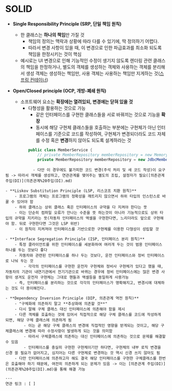 # SOLID

- **Single Responsibility Principle (SRP, 단일 책임 원칙)**
	- 한 클래스는 **하나의 책임**만 가질 것
		- 책임의 정의는 맥락과 상황에 따라 다를 수 있기에, 딱 정의하기 어렵다.
		- 따라서 변경 사항이 있을 때, 이 변경으로 인한 파급효과를 최소화 되도록 책임을 한정시키는 것이 핵심
	- 예시로는 UI 변경으로 인해 기능적인 수정이 생기지 않도록 렌더링 관련 클래스의 책임을 한정하거나, 별도의 객체를 생성하는 객체와 사용하는 객체를 분리해서 생성 객체는 생성하는 책임만, 사용 객체는 사용하는 책임만 지게하는 것([스프링 컨테이너](스프링%20컨테이너.md))

- **Open/Closed principle (OCP, 개방-폐쇄 원칙)**
	- 소프트웨어 요소는 **확장에는 열려있되, 변경에는 닫혀 있을 것**
		- 다형성을 활용하는 것으로 가능
			- 같은 인터페이스를 구현한 클래스들을 서로 바꿔끼는 것으로 기능을 **확장**
			- 동시에 해당 구현체 클래스들을 호출하는 부분에는 구현체가 아닌 인터페이스를 기준으로 코드를 작성하여, 구현체가 변경되더라도 코드 자체를 수정 혹은 **변경**하지 않아도 되도록 설계하라는 것
			```JAVA
			public class MemberService { 
				// private MemberRepository memberRepository = new MemoryMemberRepository(); // 기존 레포지토리
				private MemberRepository memberRepository = new JdbcMemberRepository(); // 새 레포지토리로 변경 }
```
			- 다만 이 경우에도 불가피한 코드 변경(주석 처리 및 새 코드 작성)이 요구됨 -> 따라서 객체를 생성하고, 연관관계를 맺어주는 별도의 조립, 설정자가 필요([의존관계 주입(DI)](의존관계%20주입(DI).md) 

- **Liskov Substitution Principle (LSP, 리스코프 치환 원칙)**
	- 프로그램의 객체는 프로그램의 정확성을 깨트리지 않으면서 하위 타입의 인스턴스로 바꿀 수 있어야 함
	- 하위 클래스는 상위 클래스 혹은 인터페이스의 규약을 다 지켜야 한다는 뜻
	- 이는 단순히 컴파일 오류가 안나는 수준을 뜻 하는것이 아니라 기능적으로도 상위 타입의 규약을 지키라는 뜻(자동차 인터페이스의 액셀을 구현한다면, 느리더라도 앞으로 구현해야 함. 뒤로 구현한다면 그것은 LSP 위반)
	- 이 원칙이 지켜져야 인터페이스를 기반으로한 구현체를 이용한 다형성이 성립할 것

- **Interface Segregation Principle (ISP, 인터페이스 분리 원칙)**
	- 특정 클라이언트를 위한 인터페이스를 세분화하여 여러개 두는 것이 범용 인터페이스 하나를 두는 것보다 좋다
	- 자동차와 관련된 인터페이스를 하나 두는 것보다, 운전 인터페이스와 정비 인터페이스로 나눠 두는 것
		- 각각의 인터페이스를 구현한 운전자 구현체와 정비사 구현체가 있다고 했을 때, 자동차의 기관이 내연기관에서 전기기관으로 바뀌는 경우에 정비 인터페이스에는 많은 변경 사항이 생겨도 운전자 구현체는 그대로 핸들과 액셀등을 동일하게 사용가능
	- 즉, 인터페이스를 분리하는 것으로 각각의 인터페이스가 명확해지고, 변경시에 대체하는 것도 더 용이해진다.

- **Dependency Inversion Principle (DIP, 의존관계 역전 원칙)**
	- "구체화에 의존하지 말고 **추상화에 의존할 것**"
	- 다시 말해 구체 클래스 대신 인터페이스에 의존해야 함을 제시
	- 다른 객체를 호출하는 것에 있어서 직접적으로 해당 구체 클래스를 코드에 작성하게 되면, 해당 구체 클래스에 의존하게 됨
		- 이는 곧 해당 구체 클래스의 변경에 직접적인 영향을 받게되는 것이고, 해당 구체클래스에 변경에 따라 수정사항이 발생하게 되는 것을 의미함
		- 따라서 구체클래스에 의존하는 대신 인터페이스에 의존하는 것으로 문제를 해결할 수 있음
		- 인터페이스를 충실히 구현한 구현체이기만 하다면, 구현체의 내부 로직 변경을 신경 쓸 필요가 없어지고, 심지어는 다른 구현체로 변경하는 것 역시 신경 쓰지 않아도 됨
	- 다만 인터페이스에 의존하고자 해도 결국 해당 인터페이스를 구현한 구체클래스를 한번은 호출해야 하기 때문에, 여전히 의존하게 되는 문제가 있음 -> 이는 [의존관계 주입(DI)](의존관계%20주입(DI).md)을 통해 해결 가능

---
연관 링크 : [ ]
